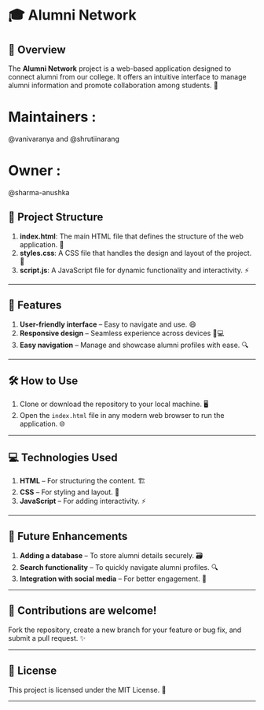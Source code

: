 

# 🎓 Alumni Network

## 🌟 Overview  
The **Alumni Network** project is a web-based application designed to connect alumni from our college. It offers an intuitive interface to manage alumni information and promote collaboration among students. 🤝

# Maintainers : 
@vanivaranya and @shrutiinarang


# Owner : 
@sharma-anushka

## 📂 Project Structure  
1. **index.html**: The main HTML file that defines the structure of the web application. 📝  
2. **styles.css**: A CSS file that handles the design and layout of the project. 🎨  
3. **script.js**: A JavaScript file for dynamic functionality and interactivity. ⚡

---

## 🚀 Features  
1. **User-friendly interface** – Easy to navigate and use. 😄  
2. **Responsive design** – Seamless experience across devices 📱💻  
3. **Easy navigation** – Manage and showcase alumni profiles with ease. 🔍

---

## 🛠️ How to Use  
1. Clone or download the repository to your local machine. 🖥️  
2. Open the `index.html` file in any modern web browser to run the application. 🌐

---

## 💻 Technologies Used  
1. **HTML** – For structuring the content. 🏗️  
2. **CSS** – For styling and layout. 🎨  
3. **JavaScript** – For adding interactivity. ⚡

---

## 🚀 Future Enhancements  
1. **Adding a database** – To store alumni details securely. 🗃️  
2. **Search functionality** – To quickly navigate alumni profiles. 🔍  
3. **Integration with social media** – For better engagement. 📲

---

## 🤝 Contributions are welcome!  
Fork the repository, create a new branch for your feature or bug fix, and submit a pull request. ✨

---

## 📝 License  
This project is licensed under the MIT License. 📜

---
